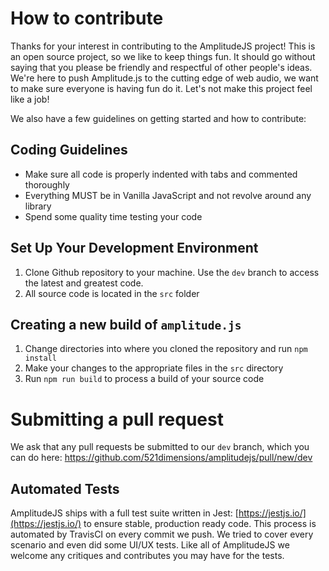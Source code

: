# How to contribute
Thanks for your interest in contributing to the AmplitudeJS project! This is an open source project, so we like to keep things fun. It should go without saying that you please be friendly and respectful of other people's ideas. We're here to push Amplitude.js to the cutting edge of web audio, we want to make sure everyone is having fun do it. Let's not make this project feel like a job!

We also have a few guidelines on getting started and how to contribute:

## Coding Guidelines
- Make sure all code is properly indented with tabs and commented thoroughly
- Everything MUST be in Vanilla JavaScript and not revolve around any library
- Spend some quality time testing your code

## Set Up Your Development Environment
1. Clone Github repository to your machine. Use the `dev` branch to access the latest and greatest code.
2. All source code is located in the `src` folder

## Creating a new build of `amplitude.js`
1. Change directories into where you cloned the repository and run `npm install`
2. Make your changes to the appropriate files in the `src` directory
3. Run `npm run build` to process a build of your source code

# Submitting a pull request
We ask that any pull requests be submitted to our `dev` branch, which you can do here: https://github.com/521dimensions/amplitudejs/pull/new/dev

## Automated Tests
AmplitudeJS ships with a full test suite written in Jest: [https://jestjs.io/](https://jestjs.io/) to ensure stable, production ready code. This process is automated by TravisCI on every commit we push. We tried to cover every scenario and even did some UI/UX tests. Like all of AmplitudeJS we welcome any critiques and contributes you may have for the tests.
